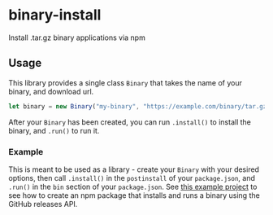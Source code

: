 # binary-install

Install .tar.gz binary applications via npm

## Usage

This library provides a single class `Binary` that takes the name of your binary, and download url.

```js
let binary = new Binary("my-binary", "https://example.com/binary/tar.gz")
```

After your `Binary` has been created, you can run `.install()` to install the binary, and `.run()` to run it.

### Example

This is meant to be used as a library - create your `Binary` with your desired options, then call `.install()` in the `postinstall` of your `package.json`, and `.run()` in the `bin` section of your `package.json`. See [this example project](/packages/binary-install-example) to see how to create an npm package that installs and runs a binary using the GitHub releases API.
